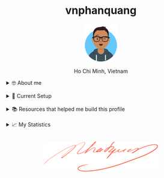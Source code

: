 <h1 align="center">vnphanquang</h1>

<p align="center">
  <a href="https://github.com/vnphanquang" target="_blank">
    <img src="./.github/images/avataaars.svg" alt="vnphanquang" height="100"/>
  </a>
</p>

<p align="center">Ho Chi Minh, Vietnam</p>

<details>
  <summary>🤓 About me</summary>

  <details align="center">
    <summary>My story</summary>
    <details align="center">
      <summary>Expand to see more of this</summary>
      <details align="center">
        <summary>Make this open to see some miracles</summary>
        <details align="center">
          <summary>You are getting there, keep going!</summary>
          <details align="center">
            <summary>You do really want to see how this ends, don't you?</summary>
            <details align="center">
              <summary>Well I have some exciting news to tell you</summary>
              <details align="center">
                <summary>You just wasted 5 seconds for this crap</summary>
                <details align="center">
                  <summary>Get your butt back to work</summary>
                  <details align="center">
                    <summary>Shame on you I have no story</summary>
                    <details align="center">
                      <summary>Okay now you are getting me annoyed...</summary>
                      <details align="center">
                        <summary>Okay okay, I will tell you my story, geez louise!</summary>
                        <details align="center">
                          <summary>It goes like this:</summary>
                          <details align="center">
                            <summary>...</summary>
                          </details>
                        </details>
                      </details>
                    </details>
                  </details>
                </details>
              </details>
            </details>
          </details>
        </details>
      </details>
    </details>
  </details>

  <br />

  My name is Quang Phan. I am a learner and a developer. This is where I dedicate my energy to the open source community.

  You are probably bored already so get back to whatever you were doing. See you out there on the field.

  In case you want to reach me, find me at `vnphanquang` on most social platforms.

  Cheers!
</details>

<br />

<details>
  <summary>💾 Current Setup</summary>
  <br />

My keyboard: [ZSA Moonlander](https://www.zsa.io/moonlander) [![monkeytype.badge]][monkeytype]

See my [.config] here for all my setup.

I mostly use Linux: [i3wm] & [polybar], [alacritty], [fish], [tmux], [neovim],

[![setup screenshot][local.images.setup]][.config]

I also use mac at work sometimes but only when i am forced too 😂.

</details>

<br />

<details>
  <summary>📚 Resources that helped me build this profile</summary>
  <br />

- [`awesome` collection of Github profiles](https://github.com/abhisheknaiidu/awesome-github-profile-readme#icons-) for inspiration
- [simpleicons](https://simpleicons.org/) for svg icons
- [getavataaars](https://getavataaars.com/) for avatar generation
- [wakatime](https://wakatime.com/dashboard), [wakatime-vscode](https://marketplace.visualstudio.com/items?itemName=WakaTime.vscode-wakatime) and the [anmol098/waka-readme-stats](https://github.com/anmol098/waka-readme-stats) github action for the coding stats section at end of this profile.

glhf!
</details>

<br />

<details>
  <summary>📈 My Statistics</summary>
  <br />

<!--START_SECTION:waka-->
![Code Time](http://img.shields.io/badge/Code%20Time-4%2C498%20hrs%2030%20mins-blue)

![Profile Views](http://img.shields.io/badge/Profile%20Views-8-blue)

**I'm an Early 🐤** 

```text
🌞 Morning                4215 commits        ███████░░░░░░░░░░░░░░░░░░   29.08 % 
🌆 Daytime                5213 commits        █████████░░░░░░░░░░░░░░░░   35.97 % 
🌃 Evening                4828 commits        ████████░░░░░░░░░░░░░░░░░   33.31 % 
🌙 Night                  238 commits         ░░░░░░░░░░░░░░░░░░░░░░░░░   01.64 % 
```
📅 **I'm Most Productive on Friday** 

```text
Monday                   2043 commits        ████░░░░░░░░░░░░░░░░░░░░░   14.10 % 
Tuesday                  2012 commits        ███░░░░░░░░░░░░░░░░░░░░░░   13.88 % 
Wednesday                2159 commits        ████░░░░░░░░░░░░░░░░░░░░░   14.90 % 
Thursday                 1719 commits        ███░░░░░░░░░░░░░░░░░░░░░░   11.86 % 
Friday                   2624 commits        █████░░░░░░░░░░░░░░░░░░░░   18.10 % 
Saturday                 2131 commits        ████░░░░░░░░░░░░░░░░░░░░░   14.70 % 
Sunday                   1806 commits        ███░░░░░░░░░░░░░░░░░░░░░░   12.46 % 
```


📊 **This Week I Spent My Time On** 

```text
🕑︎ Time Zone: Asia/Ho_Chi_Minh

💬 Programming Languages: 
Svelte                   13 hrs 59 mins      █████████████░░░░░░░░░░░░   53.66 % 
TypeScript               6 hrs 44 mins       ██████░░░░░░░░░░░░░░░░░░░   25.87 % 
Markdown                 2 hrs 20 mins       ██░░░░░░░░░░░░░░░░░░░░░░░   09.00 % 
XML                      51 mins             █░░░░░░░░░░░░░░░░░░░░░░░░   03.29 % 
YAML                     48 mins             █░░░░░░░░░░░░░░░░░░░░░░░░   03.11 % 

🔥 Editors: 
Neovim                   26 hrs 1 min        █████████████████████████   99.86 % 
VS Code                  2 mins              ░░░░░░░░░░░░░░░░░░░░░░░░░   00.14 % 

💻 Operating System: 
Linux                    26 hrs 4 mins       █████████████████████████   100.00 % 
```

**I Mostly Code in TypeScript** 

```text
TypeScript               26 repos            ████████░░░░░░░░░░░░░░░░░   33.77 % 
JavaScript               21 repos            ███████░░░░░░░░░░░░░░░░░░   27.27 % 
Svelte                   12 repos            ████░░░░░░░░░░░░░░░░░░░░░   15.58 % 
CSS                      3 repos             █░░░░░░░░░░░░░░░░░░░░░░░░   03.90 % 
Jupyter Notebook         1 repo              ░░░░░░░░░░░░░░░░░░░░░░░░░   01.30 % 
```




 Last Updated on 28/05/2025 00:45:24 UTC
<!--END_SECTION:waka-->

</details>


<br />

<p align="center">
  <a href="https://github.com/vnphanquang" target="_blank">
    <img src="./.github/images/signature.svg" height="80" />
  </a>
</p>

[monkeytype.badge]: https://img.shields.io/endpoint?style=for-the-badge&url=https%3A%2F%2Fmonkeytype-badge-vhd5lan7mmhz.runkit.sh%3Fmessage%3D110wpm%26label%3Dmonkeytype%26logoVariant%3Done
[monkeytype]: https://monkeytype.com/

[alacritty]: https://alacritty.org/
[polybar]: https://github.com/polybar/polybar
[i3wm]: https://i3wm.org/
[tmux]: https://github.com/tmux/tmux/wiki
[fish]: https://fishshell.com/
[neovim]: https://neovim.io/
[vscode]: https://code.visualstudio.com/
[vscode.vim]: https://marketplace.visualstudio.com/items?itemName=vscodevim.vim

[.config]: https://github.com/vnphanquang/.config
[local.images.setup]: ./.github/images/setup.png
